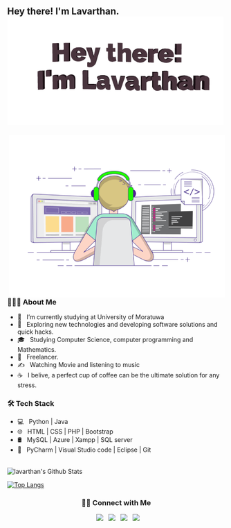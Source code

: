 <h2> Hey there! I'm Lavarthan. <img src="https://github.com/lavarthan/Lavarthan/blob/main/readme.gif" width="500"></h2>
<img align="right" alt="GIF" src="https://raw.githubusercontent.com/devSouvik/devSouvik/master/gif3.gif" width="500"/>


<h3> 👨🏻‍💻 About Me </h3>

- 🔭 &nbsp; I’m currently studying at University of Moratuwa
- 🤔 &nbsp; Exploring new technologies and developing software solutions and quick hacks.
- 🎓 &nbsp; Studying Computer Science, computer programming and Mathematics.
- 💼 &nbsp; Freelancer.
- ✍️ &nbsp; Watching Movie and listening to music
- ☕ &nbsp; I belive, a perfect cup of coffee can be the ultimate solution for any stress. 

<h3>🛠 Tech Stack</h3>

- 💻 &nbsp; Python | Java 
- 🌐 &nbsp; HTML | CSS | PHP | Bootstrap 
- 🛢 &nbsp; MySQL | Azure | Xampp | SQL server
- 🔧 &nbsp; PyCharm | Visual Studio code | Eclipse | Git


<br>

<img align="center" src="https://github-readme-stats.vercel.app/api?username=lavarthan&include_all_commits=true&count_private=true&show_icons=true&line_height=20&title_color=7A7ADB&icon_color=2234AE&text_color=D3D3D3&bg_color=0,000000,130F40" alt="lavarthan's Github Stats">

</br>

[![Top Langs](https://github-readme-stats.vercel.app/api/top-langs/?username=lavarthan&layout=compact&text_color=daf7dc&bg_color=151515)](https://github.com/lavarthan/github-readme-stats)


<h3 align="center"> 🤝🏻 Connect with Me </h3>

<p align="center">
&nbsp; <a href="https://twitter.com/lavarthan12" target="_blank" rel="noopener noreferrer"><img src="https://img.icons8.com/plasticine/100/000000/twitter.png" width="50" /></a>  
&nbsp; <a href="https://www.instagram.com/lavarthan/" target="_blank" rel="noopener noreferrer"><img src="https://img.icons8.com/plasticine/100/000000/instagram-new.png" width="50" /></a>  
&nbsp; <a href="https://www.linkedin.com/in/lavarthan-selvaratnam-43004a167/" target="_blank" rel="noopener noreferrer"><img src="https://img.icons8.com/plasticine/100/000000/linkedin.png" width="50" /></a>
&nbsp; <a href="lavarthan97@gmail.com" target="_blank" rel="noopener noreferrer"><img src="https://img.icons8.com/plasticine/100/000000/gmail.png"  width="50" /></a>
</p>

